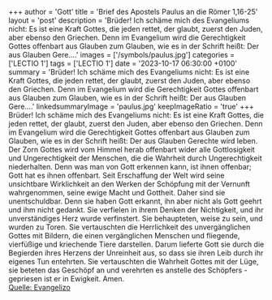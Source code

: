 +++
author = 'Gott'
title = 'Brief des Apostels Paulus an die Römer 1,16-25'
layout = 'post'
description = 'Brüder! Ich schäme mich des Evangeliums nicht: Es ist eine Kraft Gottes, die jeden rettet, der glaubt, zuerst den Juden, aber ebenso den Griechen. Denn im Evangelium wird die Gerechtigkeit Gottes offenbart aus Glauben zum Glauben, wie es in der Schrift heißt: Der aus Glauben Gere....'
images = ['/symbols/paulus.jpg']
categories = ['LECTIO 1']
tags = ['LECTIO 1']
date = '2023-10-17 06:30:00 +0100'
summary = 'Brüder! Ich schäme mich des Evangeliums nicht: Es ist eine Kraft Gottes, die jeden rettet, der glaubt, zuerst den Juden, aber ebenso den Griechen. Denn im Evangelium wird die Gerechtigkeit Gottes offenbart aus Glauben zum Glauben, wie es in der Schrift heißt: Der aus Glauben Gere....'
linkedsummaryImage = 'paulus.jpg'
keepImageRatio = 'true'
+++
Brüder! Ich schäme mich des Evangeliums nicht: Es ist eine Kraft Gottes, die jeden rettet, der glaubt, zuerst den Juden, aber ebenso den Griechen.
Denn im Evangelium wird die Gerechtigkeit Gottes offenbart aus Glauben zum Glauben, wie es in der Schrift heißt: Der aus Glauben Gerechte wird leben.<!--more-->
Der Zorn Gottes wird vom Himmel herab offenbart wider alle Gottlosigkeit und Ungerechtigkeit der Menschen, die die Wahrheit durch Ungerechtigkeit niederhalten.
Denn was man von Gott erkennen kann, ist ihnen offenbar; Gott hat es ihnen offenbart.
Seit Erschaffung der Welt wird seine unsichtbare Wirklichkeit an den Werken der Schöpfung mit der Vernunft wahrgenommen, seine ewige Macht und Gottheit. Daher sind sie unentschuldbar.
Denn sie haben Gott erkannt, ihn aber nicht als Gott geehrt und ihm nicht gedankt. Sie verfielen in ihrem Denken der Nichtigkeit, und ihr unverständiges Herz wurde verfinstert.
Sie behaupteten, weise zu sein, und wurden zu Toren.
Sie vertauschten die Herrlichkeit des unvergänglichen Gottes mit Bildern, die einen vergänglichen Menschen und fliegende, vierfüßige und kriechende Tiere darstellen.
Darum lieferte Gott sie durch die Begierden ihres Herzens der Unreinheit aus, so dass sie ihren Leib durch ihr eigenes Tun entehrten.
Sie vertauschten die Wahrheit Gottes mit der Lüge, sie beteten das Geschöpf an und verehrten es anstelle des Schöpfers - gepriesen ist er in Ewigkeit. Amen.<br> [Quelle: Evangelizo](https://evangeliumtagfuertag.org/DE/gospel)